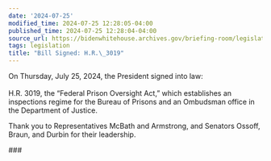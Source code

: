 ```yaml
---
date: '2024-07-25'
modified_time: 2024-07-25 12:28:05-04:00
published_time: 2024-07-25 12:28:04-04:00
source_url: https://bidenwhitehouse.archives.gov/briefing-room/legislation/2024/07/25/bill-signed-h-r-3019/
tags: legislation
title: "Bill Signed: H.R.\_3019"
---
```

 
On Thursday, July 25, 2024, the President signed into law:  
   
H.R. 3019, the “Federal Prison Oversight Act,” which establishes an
inspections regime for the Bureau of Prisons and an Ombudsman office in
the Department of Justice.

Thank you to Representatives McBath and Armstrong, and Senators Ossoff,
Braun, and Durbin for their leadership.

\###
